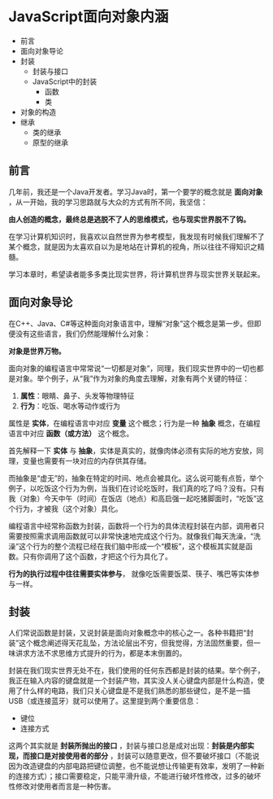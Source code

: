 # JavaScript面向对象内涵

- 前言
- 面向对象导论
- 封装
  - 封装与接口
  - JavaScript中的封装
    - 函数
    - 类
- 对象的构造
- 继承
  - 类的继承
  - 原型的继承


## 前言

几年前，我还是一个Java开发者。学习Java时，第一个要学的概念就是 **面向对象** ，从一开始，我的学习思路就与大众的方式有所不同，我坚信：

**由人创造的概念，最终总是逃脱不了人的思维模式，也与现实世界脱不了钩。**

在学习计算机知识时，我喜欢以自然世界为参考模型，我发现有时候我们理解不了某个概念，就是因为太喜欢自以为是地站在计算机的视角，所以往往不得知识之精髓。

学习本章时，希望读者能多多类比现实世界，将计算机世界与现实世界关联起来。

## 面向对象导论

在C++、Java、C#等这种面向对象语言中，理解“对象”这个概念是第一步。但即便没有这些语言，我们仍然能理解什么对象：

**对象是世界万物。**

面向对象的编程语言中常常说“一切都是对象”，同理，我们现实世界中的一切也都是对象。举个例子，从“我”作为对象的角度去理解，对象有两个关键的特征：

1. **属性**：眼睛、鼻子、头发等物理特征
2. **行为**：吃饭、喝水等动作或行为

属性是 **实体**，在编程语言中对应 **变量** 这个概念；行为是一种 **抽象** 概念，在编程语言中对应 **函数（或方法）** 这个概念。

首先解释一下 **实体** 与 **抽象**，实体是真实的，就像肉体必须有实际的地方安放，同理，变量也需要有一块对应的内存供其存储。

而抽象是“虚无”的，抽象在特定的时间、地点会被具化。这么说可能有点哲，举个例子，以吃饭这个行为为例，当我们在讨论吃饭时，我们真的吃了吗？没有。只有我（对象）今天中午（时间）在饭店（地点）和高启强一起吃猪脚面时，“吃饭”这个行为，才被我（这个对象）具化。

编程语言中经常称函数为封装，函数将一个行为的具体流程封装在内部，调用者只需要按照需求调用函数就可以非常快速地完成这个行为。就像我们每天洗澡，“洗澡”这个行为的整个流程已经在我们脑中形成一个“模板”，这个模板其实就是函数。只有你调用了这个函数，才把这个行为具化了。

**行为的执行过程中往往需要实体参与**， 就像吃饭需要饭菜、筷子、嘴巴等实体参与一样。


## 封装

人们常说函数是封装，又说封装是面向对象概念中的核心之一。各种书籍把“封装”这个概念阐述得天花乱坠，方法论层出不穷，但我觉得，方法固然重要，但一味讲求方法不求思维方式提升的行为，都是本末倒置的。

封装在我们现实世界无处不在，我们使用的任何东西都是封装的结果。举个例子，我正在输入内容的键盘就是一个封装产物，其实没人关心键盘内部是什么构造，使用了什么样的电路，我们只关心键盘是不是我们熟悉的那些键位，是不是一插USB（或连接蓝牙）就可以使用了。这里提到两个重要信息：

- 键位
- 连接方式

这两个其实就是 **封装所抛出的接口** ，封装与接口总是成对出现：**封装是内部实现，而接口是对接使用者的部分** ，封装可以随意更改，但不要破坏接口（不能说因为改造键盘的内部电路把键位调整，也不能说想让传输更有效率，发明了一种新的连接方式）；接口需要稳定，只能平滑升级，不能进行破坏性修改，过多的破坏性修改对使用者而言是一种伤害。


